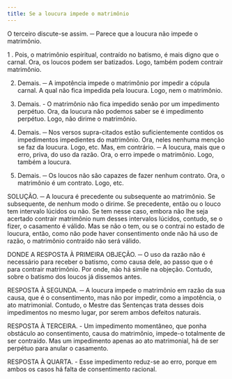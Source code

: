 ```yaml
---
title: Se a loucura impede o matrimônio
---
```


O terceiro discute-se assim. ─ Parece que a loucura não impede o matrimônio.  

1 . Pois, o matrimônio espiritual, contraído no batismo, é mais digno que o carnal. Ora, os loucos podem ser batizados. Logo, também podem contrair matrimônio.  

2. Demais. ─ A impotência impede o matrimônio por impedir a cópula carnal. A qual não fica impedida pela loucura. Logo, nem o matrimônio.  

3. Demais. - O matrimônio não fica impedido senão por um impedimento perpétuo. Ora, da loucura não podemos saber se é impedimento perpétuo. Logo, não dirime o matrimônio.  

4. Demais. ─ Nos versos supra-citados estão suficientemente contidos os impedimentos impedientes do matrimônio. Ora, neles nenhuma menção se faz da loucura. Logo, etc.  Mas, em contrário. ─ A loucura, mais que o erro, priva, do uso da razão. Ora, o erro impede o matrimônio. Logo, também a loucura.  

2. Demais. ─ Os loucos não são capazes de fazer nenhum contrato. Ora, o matrimônio é um contrato. Logo, etc.  

SOLUÇÃO. ─ A loucura é precedente ou subsequente ao matrimônio. Se subsequente, de nenhum modo o dirime. Se precedente, então ou o louco tem intervalo lúcidos ou não. Se tem nesse caso, embora não lhe seja acertado contrair matrimônio num desses intervalos lúcidos, contudo, se o fizer, o casamento é válido. Mas se não o tem, ou se o contrai no estado de loucura, então, como não pode haver consentimento onde não há uso de razão, o matrimônio contraído não será válido.  

DONDE A RESPOSTA À PRIMEIRA OBJEÇÃO. ─ O uso da razão não é necessário para receber o batismo, como causa dele, ao passo que o é para contrair matrimônio. Por onde, não há simile na objeção. Contudo, sobre o batismo dos loucos já dissemos antes.  

RESPOSTA À SEGUNDA. ─ A loucura impede o matrimônio em razão da sua causa, que é o consentimento, mas não por impedir, como a impotência, o ato matrimonial. Contudo, o Mestre das Sentenças trata desses dois impedimentos no mesmo lugar, por serem ambos defeitos naturais.  

RESPOSTA À TERCEIRA. - Um impedimento momentâneo, que ponha obstáculo ao consentimento, causa do matrimônio, impede-o totalmente de ser contraído. Mas um impedimento apenas ao ato matrimonial, há de ser perpétuo para anular o casamento.  

RESPOSTA À QUARTA. - Esse impedimento reduz-se ao erro, porque em ambos os casos há falta de consentimento racional.